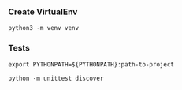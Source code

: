 ### Create VirtualEnv
```
python3 -m venv venv
```

### Tests
```
export PYTHONPATH=${PYTHONPATH}:path-to-project

python -m unittest discover
```

